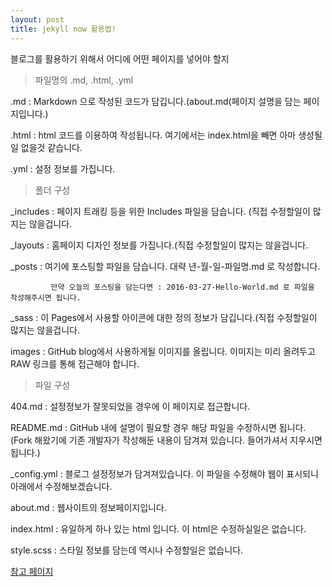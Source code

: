 ```yaml
---
layout: post
title: jekyll now 활용법!
---
```


블로그를 활용하기 위해서 어디에 어떤 페이지를 넣어야 할지


> 파일명의 .md, .html, .yml

.md : Markdown 으로 작성된 코드가 담깁니다.(about.md(페이지 설명을 담는 페이지입니다.)

.html : html 코드를 이용하여 작성됩니다. 여기에서는 index.html을 빼면 아마 생성될일 없을것 같습니다.

.yml : 설정 정보를 가집니다.



> 폴더 구성

_includes : 페이지 트래킹 등을 위한 Includes 파일을 담습니다. (직접 수정할일이 많지는 않을겁니다.

_layouts : 홈페이지 디자인 정보를 가집니다.(직접 수정할일이 많지는 않을겁니다.

_posts : 여기에 포스팅할 파일을 담습니다. 대략 년-월-일-파일명.md 로 작성합니다.

             만약 오늘의 포스팅을 담는다면 : 2016-03-27-Hello-World.md 로 파일을 작성해주시면 됩니다.

_sass : 이 Pages에서 사용할 아이콘에 대한 정의 정보가 담깁니다.(직접 수정할일이 많지는 않을겁니다.

images : GitHub blog에서 사용하게될 이미지를 올립니다. 이미지는 미리 올려두고 RAW 링크를 통해 접근해야 합니다.



> 파일 구성

404.md : 설정정보가 잘못되었을 경우에 이 페이지로 접근합니다.

README.md : GitHub 내에 설명이 필요할 경우 해당 파일을 수정하시면 됩니다.(Fork 해왔기에 기존 개발자가 작성해둔 내용이 담겨져 있습니다. 들어가셔서 지우시면 됩니다.)

_config.yml : 블로그 설정정보가 담겨져있습니다. 이 파일을 수정해야 웹이 표시되니 아래에서 수정해보겠습니다.

about.md : 웹사이트의 정보페이지입니다.

index.html : 유일하게 하나 있는 html 입니다. 이 html은 수정하실일은 없습니다.

style.scss : 스타일 정보를 담는데 역시나 수정할일은 없습니다.


[참고 페이지](https://thdev.net/653)